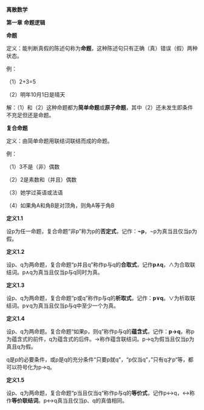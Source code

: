 **离散数学**

**第一章**	**命题逻辑**

**命题**

定义：能判断真假的陈述句称为**命题**，这种陈述句只有正确（真）错误（假）两种状态。

例：

（1）2+3=5

（2）明年10月1日是晴天

解：（1）和（2）这种命题都为**简单命题**或**原子命题**，其中（2）还未发生即条件不充足但还是命题。

**复合命题**

定义：由简单命题用联结词联结而成的命题。

例：

（1）3不是（非）偶数

（2）2是素数和（并且）偶数

（3）她学过英语或法语

（4）如果角A和角B是对顶角，则角A等于角B

**定义1.1**

设p为任一命题，复合命题“非p”称为p的**否定式**，记作：**¬p**，¬p为真当且仅当p为假。

**定义1.2**

设p、q为两命题，复合命题“p并且q”称作p与q的**合取式**，记作**p∧q**，∧为合取联结词。p∧q为真当且仅当p与q同时为真。

**定义1.3**

设p、q为两命题，复合命题“p或q”称作p与q的**析取式**，记作：**p∨q**。∨为析取联结词。p∨q为真当且仅当p与q中至少一个为真。

**定义1.4**

设p、q为两命题。复合命题“如果p，则q”称作p与q的**蕴含式**，记作：**p->q**，称p为蕴含式的前件，q为蕴含式的后件。→称作蕴含联结词。p→q为假当且仅当p为真且q为假。

q是p的必要条件，或p是q的充分条件“只要p就q”，“p仅当q”，”只有q才p“等，都可以符号化为p→q。

**定义1.5**

设p、q为两命题，复合命题“p当且仅当q“称作p与q的**等价式**，记作p↔q，↔称作**等价联结词**。p↔q真当且仅当p、q的真值相同。

